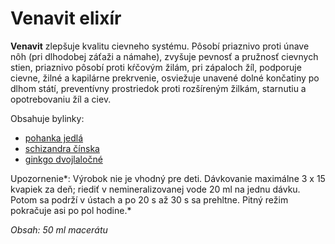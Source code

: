 Venavit elixír
==============

**Venavit** zlepšuje kvalitu cievneho systému. Pôsobí priaznivo proti únave nôh
(pri dlhodobej záťaži a námahe), zvyšuje pevnosť a pružnosť cievnych stien,
priaznivo pôsobí proti kŕčovým žilám, pri zápaloch žíl, podporuje cievne, žilné
a kapilárne prekrvenie, osviežuje unavené dolné končatiny po dlhom státí,
preventívny prostriedok proti rozšíreným žilkám, starnutiu a opotrebovaniu žíl a
ciev.

Obsahuje bylinky:

* [pohanka jedlá](../bylinky/pohanka-jedla)
* [schizandra čínska](../bylinky/schizandra-cinska)
* [ginkgo dvojlaločné](../bylinky/ginkgo-dvojlalocne)

Upozornenie*: Výrobok nie je vhodný pre deti. Dávkovanie maximálne 3 x 15
kvapiek za deň; riediť v nemineralizovanej vode 20 ml na jednu dávku. Potom sa
podrží v ústach a po 20 s až 30 s sa prehltne. Pitný režim pokračuje asi po pol
hodine.*

*Obsah: 50 ml macerátu*

